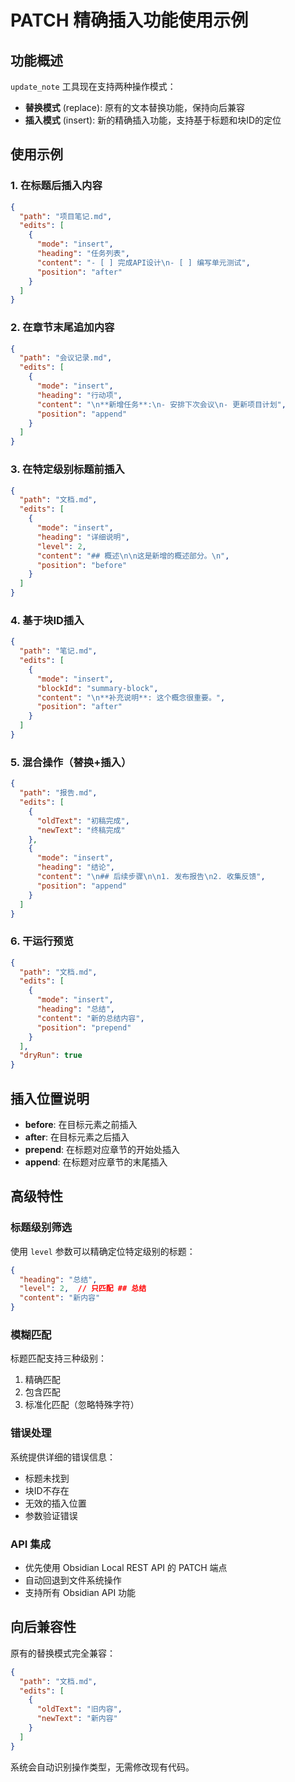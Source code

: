 # PATCH 精确插入功能使用示例

## 功能概述

`update_note` 工具现在支持两种操作模式：
- **替换模式** (replace): 原有的文本替换功能，保持向后兼容
- **插入模式** (insert): 新的精确插入功能，支持基于标题和块ID的定位

## 使用示例

### 1. 在标题后插入内容

```json
{
  "path": "项目笔记.md",
  "edits": [
    {
      "mode": "insert",
      "heading": "任务列表",
      "content": "- [ ] 完成API设计\n- [ ] 编写单元测试",
      "position": "after"
    }
  ]
}
```

### 2. 在章节末尾追加内容

```json
{
  "path": "会议记录.md",
  "edits": [
    {
      "mode": "insert",
      "heading": "行动项",
      "content": "\n**新增任务**:\n- 安排下次会议\n- 更新项目计划",
      "position": "append"
    }
  ]
}
```

### 3. 在特定级别标题前插入

```json
{
  "path": "文档.md",
  "edits": [
    {
      "mode": "insert",
      "heading": "详细说明",
      "level": 2,
      "content": "## 概述\n\n这是新增的概述部分。\n",
      "position": "before"
    }
  ]
}
```

### 4. 基于块ID插入

```json
{
  "path": "笔记.md",
  "edits": [
    {
      "mode": "insert",
      "blockId": "summary-block",
      "content": "\n**补充说明**: 这个概念很重要。",
      "position": "after"
    }
  ]
}
```

### 5. 混合操作（替换+插入）

```json
{
  "path": "报告.md",
  "edits": [
    {
      "oldText": "初稿完成",
      "newText": "终稿完成"
    },
    {
      "mode": "insert",
      "heading": "结论",
      "content": "\n## 后续步骤\n\n1. 发布报告\n2. 收集反馈",
      "position": "append"
    }
  ]
}
```

### 6. 干运行预览

```json
{
  "path": "文档.md",
  "edits": [
    {
      "mode": "insert",
      "heading": "总结",
      "content": "新的总结内容",
      "position": "prepend"
    }
  ],
  "dryRun": true
}
```

## 插入位置说明

- **before**: 在目标元素之前插入
- **after**: 在目标元素之后插入
- **prepend**: 在标题对应章节的开始处插入
- **append**: 在标题对应章节的末尾插入

## 高级特性

### 标题级别筛选
使用 `level` 参数可以精确定位特定级别的标题：

```json
{
  "heading": "总结",
  "level": 2,  // 只匹配 ## 总结
  "content": "新内容"
}
```

### 模糊匹配
标题匹配支持三种级别：
1. 精确匹配
2. 包含匹配
3. 标准化匹配（忽略特殊字符）

### 错误处理
系统提供详细的错误信息：
- 标题未找到
- 块ID不存在
- 无效的插入位置
- 参数验证错误

### API 集成
- 优先使用 Obsidian Local REST API 的 PATCH 端点
- 自动回退到文件系统操作
- 支持所有 Obsidian API 功能

## 向后兼容性

原有的替换模式完全兼容：

```json
{
  "path": "文档.md",
  "edits": [
    {
      "oldText": "旧内容",
      "newText": "新内容"
    }
  ]
}
```

系统会自动识别操作类型，无需修改现有代码。